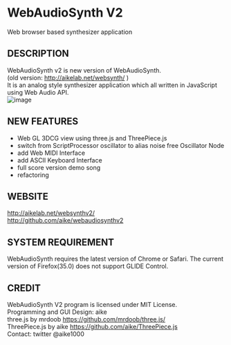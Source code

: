 WebAudioSynth V2
====
Web browser based synthesizer application

## DESCRIPTION
WebAudioSynth v2 is new version of WebAudioSynth.  
(old version: http://aikelab.net/websynth/ )   
It is an analog style synthesizer application which all written in JavaScript using Web Audio API.  
![image](images/thumb2.png)

## NEW FEATURES
- Web GL 3DCG view using three.js and ThreePiece.js
- switch from ScriptProcessor oscillator to alias noise free Oscillator Node 
- add Web MIDI Interface
- add ASCII Keyboard Interface
- full score version demo song
- refactoring

## WEBSITE
http://aikelab.net/websynthv2/  
http://github.com/aike/webaudiosynthv2

## SYSTEM REQUIREMENT
WebAudioSynth requires the latest version of Chrome or Safari. 
The current version of Firefox(35.0) does not support GLIDE Control.

## CREDIT
WebAudioSynth V2 program is licensed under MIT License.  
Programming and GUI Design: aike  
three.js by mrdoob https://github.com/mrdoob/three.js/  
ThreePiece.js by aike https://github.com/aike/ThreePiece.js  
Contact: twitter @aike1000
